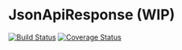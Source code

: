 # JsonApiResponse (WIP)

[![Build Status](https://travis-ci.org/jeckel/JsonApiResponse.svg?branch=master)](https://travis-ci.org/jeckel/JsonApiResponse) [![Coverage Status](https://coveralls.io/repos/github/jeckel/JsonApiResponse/badge.svg?branch=master)](https://coveralls.io/github/jeckel/JsonApiResponse?branch=master)